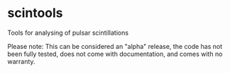 # scintools
Tools for analysing of pulsar scintillations 


Please note: This can be considered an "alpha" release, the code has not been fully tested, does not come with documentation, and comes with no warranty.
